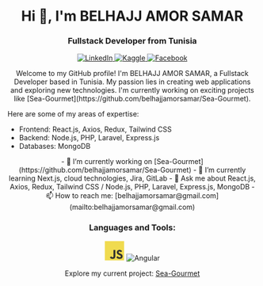 <!-- En-tête avec votre nom et titre -->
<h1 align="center">Hi 👋, I'm BELHAJJ AMOR SAMAR</h1>
<h3 align="center">Fullstack Developer from Tunisia</h3>

<!-- Badges ou icônes de réseaux sociaux -->
<p align="center">
  <a href="https://linkedin.com/in/https://www.linkedin.com/in/samar-belhajj-amor/" target="_blank">
    <img src="https://raw.githubusercontent.com/rahuldkjain/github-profile-readme-generator/master/src/images/icons/Social/linked-in-alt.svg" alt="LinkedIn" width="30" height="30" />
  </a>
  <a href="https://kaggle.com/https://www.kaggle.com/belhajjamorsamar" target="_blank">
    <img src="https://raw.githubusercontent.com/rahuldkjain/github-profile-readme-generator/master/src/images/icons/Social/kaggle.svg" alt="Kaggle" width="30" height="30" />
  </a>
  <a href="https://fb.com/https://www.facebook.com/profile.php?id=100081082424764" target="_blank">
    <img src="https://raw.githubusercontent.com/rahuldkjain/github-profile-readme-generator/master/src/images/icons/Social/facebook.svg" alt="Facebook" width="30" height="30" />
  </a>
</p>

<!-- Présentation personnelle et informations -->
<p align="center">
  Welcome to my GitHub profile! I'm BELHAJJ AMOR SAMAR, a Fullstack Developer based in Tunisia. My passion lies in creating web applications and exploring new technologies. I'm currently working on exciting projects like [Sea-Gourmet](https://github.com/belhajjamorsamar/Sea-Gourmet).

  Here are some of my areas of expertise:
  - Frontend: React.js, Axios, Redux, Tailwind CSS
  - Backend: Node.js, PHP, Laravel, Express.js
  - Databases: MongoDB
</p>

<!-- Projet actuel et domaines d'apprentissage -->
<p align="center">
  - 🔭 I’m currently working on [Sea-Gourmet](https://github.com/belhajjamorsamar/Sea-Gourmet)
  - 🌱 I’m currently learning Next.js, cloud technologies, Jira, GitLab
  - 💬 Ask me about React.js, Axios, Redux, Tailwind CSS / Node.js, PHP, Laravel, Express.js, MongoDB
  - 📫 How to reach me: [belhajjamorsamar@gmail.com](mailto:belhajjamorsamar@gmail.com)
</p>

<!-- Mettez en valeur vos compétences et outils -->
<h3 align="center">Languages and Tools:</h3>
<p align="center">
  <!-- Insérez ici des icônes ou des logos représentant vos compétences et outils -->
  <img src="https://raw.githubusercontent.com/devicons/devicon/master/icons/javascript/javascript-original.svg" alt="JavaScript" width="40" height="40"/>
  <img src="https://angular.io/assets/images/logos/angular/angular.svg" alt="Angular" width="40" height="40"/>
  <!-- Ajoutez davantage d'icônes ici -->
</p>

<!-- Lien vers votre projet actuel -->
<p align="center">
  Explore my current project:
  <a href="https://github.com/belhajjamorsamar/Sea-Gourmet">Sea-Gourmet</a>
</p>
